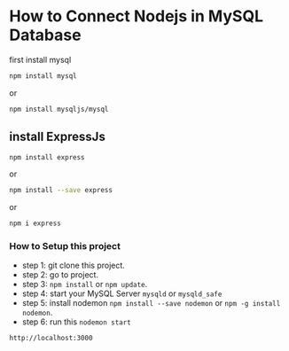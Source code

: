 # How to Connect Nodejs in MySQL Database
first install mysql
```bash
npm install mysql
```
or
```bash
npm install mysqljs/mysql
```

## install ExpressJs
```bash
npm install express
```
 or
```bash
npm install --save express
```
or 
```bash
npm i express
```


### How to Setup this project
* step 1: git clone this project.
* step 2: go to project.
* step 3: `npm install` or `npm update`.
* step 4: start your MySQL Server `mysqld` or `mysqld_safe`
* step 5: install nodemon `npm install --save nodemon` or `npm -g install nodemon`.
* step 6: run this `nodemon start`

`http://localhost:3000`
